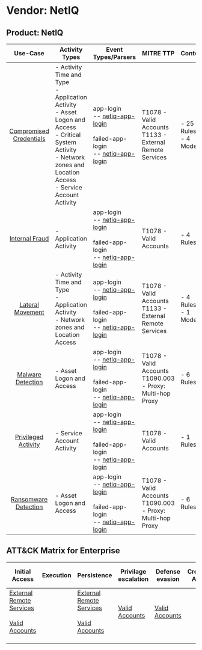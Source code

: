 Vendor: NetIQ
=============
Product: NetIQ
--------------
|                                 Use-Case                                  | Activity Types                                                                                                                                                                     | Event Types/Parsers                                                                                                                                                                 | MITRE TTP                                                        | Content                    |
|:-------------------------------------------------------------------------:| ---------------------------------------------------------------------------------------------------------------------------------------------------------------------------------- | ----------------------------------------------------------------------------------------------------------------------------------------------------------------------------------- | ---------------------------------------------------------------- | -------------------------- |
| [Compromised Credentials](../UseCases/usecase_compromised_credentials.md) | - Activity Time  and Type<br>- Application Activity<br>- Asset Logon and Access<br>- Critical System Activity<br>- Network zones and Location Access<br>- Service Account Activity |  app-login<br> -- [netiq-app-login](../Parsers/parserContent_netiq-app-login.md)<br><br> failed-app-login<br> -- [netiq-app-login](../Parsers/parserContent_netiq-app-login.md)<br> | T1078 - Valid Accounts<br>T1133 - External Remote Services<br>   |  - 25 Rules<br> - 4 Models |
|          [Internal Fraud](../UseCases/usecase_internal_fraud.md)          | - Application Activity                                                                                                                                                             |  app-login<br> -- [netiq-app-login](../Parsers/parserContent_netiq-app-login.md)<br><br> failed-app-login<br> -- [netiq-app-login](../Parsers/parserContent_netiq-app-login.md)<br> | T1078 - Valid Accounts<br>                                       |  - 4 Rules<br>             |
|        [Lateral Movement](../UseCases/usecase_lateral_movement.md)        | - Activity Time  and Type<br>- Application Activity<br>- Network zones and Location Access                                                                                         |  app-login<br> -- [netiq-app-login](../Parsers/parserContent_netiq-app-login.md)<br><br> failed-app-login<br> -- [netiq-app-login](../Parsers/parserContent_netiq-app-login.md)<br> | T1078 - Valid Accounts<br>T1133 - External Remote Services<br>   |  - 4 Rules<br> - 1 Models  |
|       [Malware Detection](../UseCases/usecase_malware_detection.md)       | - Asset Logon and Access                                                                                                                                                           |  app-login<br> -- [netiq-app-login](../Parsers/parserContent_netiq-app-login.md)<br><br> failed-app-login<br> -- [netiq-app-login](../Parsers/parserContent_netiq-app-login.md)<br> | T1078 - Valid Accounts<br>T1090.003 - Proxy: Multi-hop Proxy<br> |  - 6 Rules<br>             |
|     [Privileged Activity](../UseCases/usecase_privileged_activity.md)     | - Service Account Activity                                                                                                                                                         |  app-login<br> -- [netiq-app-login](../Parsers/parserContent_netiq-app-login.md)<br><br> failed-app-login<br> -- [netiq-app-login](../Parsers/parserContent_netiq-app-login.md)<br> | T1078 - Valid Accounts<br>                                       |  - 1 Rules<br>             |
|    [Ransomware Detection](../UseCases/usecase_ransomware_detection.md)    | - Asset Logon and Access                                                                                                                                                           |  app-login<br> -- [netiq-app-login](../Parsers/parserContent_netiq-app-login.md)<br><br> failed-app-login<br> -- [netiq-app-login](../Parsers/parserContent_netiq-app-login.md)<br> | T1078 - Valid Accounts<br>T1090.003 - Proxy: Multi-hop Proxy<br> |  - 6 Rules<br>             |

ATT&CK Matrix for Enterprise
----------------------------
| Initial Access                                                                                                                                   | Execution | Persistence                                                                                                                                      | Privilage escalation                                                | Defense evasion                                                     | Credential Access | Discovery | Lateral Movement | Collection | Command and Control                                                                                                                       | Exfiltration | Impact |
| ------------------------------------------------------------------------------------------------------------------------------------------------ | --------- | ------------------------------------------------------------------------------------------------------------------------------------------------ | ------------------------------------------------------------------- | ------------------------------------------------------------------- | ----------------- | --------- | ---------------- | ---------- | ----------------------------------------------------------------------------------------------------------------------------------------- | ------------ | ------ |
| [External Remote Services](https://attack.mitre.org/techniques/T1133)<br><br>[Valid Accounts](https://attack.mitre.org/techniques/T1078)<br><br> |           | [External Remote Services](https://attack.mitre.org/techniques/T1133)<br><br>[Valid Accounts](https://attack.mitre.org/techniques/T1078)<br><br> | [Valid Accounts](https://attack.mitre.org/techniques/T1078)<br><br> | [Valid Accounts](https://attack.mitre.org/techniques/T1078)<br><br> |                   |           |                  |            | [Proxy: Multi-hop Proxy](https://attack.mitre.org/techniques/T1090/003)<br><br>[Proxy](https://attack.mitre.org/techniques/T1090)<br><br> |              |        |